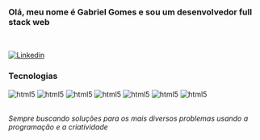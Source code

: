 ### Olá, meu nome é Gabriel Gomes e sou um desenvolvedor full stack web
<br>

[![Linkedin](https://img.shields.io/badge/LinkedIn-0077B5?style=for-the-badge&logo=linkedin&logoColor=white)](https://www.linkedin.com/in/gabriel-gomes-da-silva-ba66641ba/)



### Tecnologias

<div style="display: inline_block">

<img src="https://img.shields.io/badge/HTML5-E34F26?style=for-the-badge&logo=html5&logoColor=white" alt="html5" align="center">

<img src="https://img.shields.io/badge/CSS3-1572B6?style=for-the-badge&logo=css3&logoColor=white" alt="html5" align="center">

<img src="https://img.shields.io/badge/JavaScript-F7DF1E?style=for-the-badge&logo=javascript&logoColor=black" alt="html5" align="center">

<img src="https://img.shields.io/badge/PHP-777BB4?style=for-the-badge&logo=php&logoColor=white" alt="html5" align="center">
  
 <img src="https://img.shields.io/badge/LARAVEL-E34F26?style=for-the-badge&logo=laravel&logoColor=white" alt="html5" align="center">

<img src="https://img.shields.io/badge/MySQL-00000F?style=for-the-badge&logo=mysql&logoColor=white" alt="html5" align="center">

<img src="https://img.shields.io/badge/docker-%230db7ed.svg?style=for-the-badge&logo=docker&logoColor=white" alt="html5" align="center">

</div><br>

<i>Sempre buscando soluções para os mais diversos problemas usando a programação e a criatividade</i>
